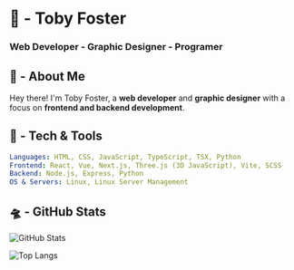 # 🦄 - Toby Foster 
### Web Developer - Graphic Designer - Programer


## 👾 - About Me

Hey there! I'm Toby Foster, a **web developer** and **graphic designer** with a focus on **frontend and backend development**.


## 💾 - Tech & Tools

```yaml
Languages: HTML, CSS, JavaScript, TypeScript, TSX, Python
Frontend: React, Vue, Next.js, Three.js (3D JavaScript), Vite, SCSS
Backend: Node.js, Express, Python
OS & Servers: Linux, Linux Server Management
```

## 🛸 - GitHub Stats
![GitHub Stats](https://github-readme-stats.vercel.app/api?username=confjuzen&show_icons=true&theme=rose_pine)

![Top Langs](https://github-readme-stats.vercel.app/api/top-langs/?username=confjuzen&layout=compact&theme=rose_pine)
